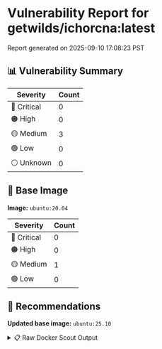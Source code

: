 # Vulnerability Report for getwilds/ichorcna:latest

Report generated on 2025-09-10 17:08:23 PST

## 📊 Vulnerability Summary

| Severity | Count |
|----------|-------|
| 🔴 Critical | 0 |
| 🟠 High | 0 |
| 🟡 Medium | 3 |
| 🟢 Low | 0 |
| ⚪ Unknown | 0 |

## 🐳 Base Image

**Image:** `ubuntu:20.04`

| Severity | Count |
|----------|-------|
| 🔴 Critical | 0 |
| 🟠 High | 0 |
| 🟡 Medium | 1 |
| 🟢 Low | 0 |

## 🔄 Recommendations

**Updated base image:** `ubuntu:25.10`

<details>
<summary>📋 Raw Docker Scout Output</summary>

```text
Target             │  getwilds/ichorcna:latest  │    0C     0H     3M     0L   
    digest           │  8427aaaa5137                      │                              
  Base image         │  ubuntu:20.04                      │    0C     0H     1M     0L   
  Updated base image │  ubuntu:25.10                      │    0C     0H     0M     0L   
                     │                                    │                  -1          

What's next:
    View vulnerabilities → docker scout cves getwilds/ichorcna:latest
    View base image update recommendations → docker scout recommendations getwilds/ichorcna:latest
    Include policy results in your quickview by supplying an organization → docker scout quickview getwilds/ichorcna:latest --org <organization>
```
</details>
